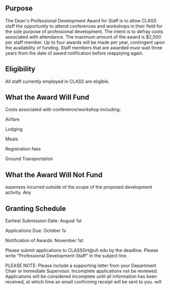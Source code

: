 
<!-- image -->

## Purpose

The Dean's Professional Development Award for Staff is to allow CLASS staff the opportunity to attend conferences and workshops in their field for the sole purpose of professional development. The intent is to defray costs associated with attendance. The maximum amount of the award is $2,000 per staff member. Up to four awards will be made per year, contingent upon the availability of funding. Staff members that are awarded must wait three years from the date of award notification before reapplying again.

## Eligibility

All staff currently employed in CLASS are eligible.

## What the Award Will Fund

Costs associated with conference/workshop including:

Airfare

Lodging

Meals

Registration fees

Ground Transportation

## What the Award Will Not Fund

expenses incurred outside of the scope of the proposed development activity. Any

## Granting Schedule

Earliest Submission Date: August 1st

Applications Due: October 1s

Notification of Awards: November 1st

Please submit applications to CLASSGrt@uh edu by the deadline. Please write "Professional Development-Staff" in the subject line.

PLEASE NOTE: Please include a supporting letter from your Department Chair or Immediate Supervisor. Incomplete applications not be reviewed. Applications will be considered incomplete until all information has been received, at which time an email confirming receipt will be sent to you. will